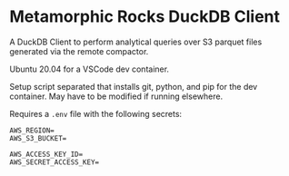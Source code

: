 # Metamorphic Rocks DuckDB Client

A DuckDB Client to perform analytical queries over S3 parquet files generated via the remote compactor.

Ubuntu 20.04 for a VSCode dev container.

Setup script separated that installs git, python, and pip for the dev container. May have to be modified if running elsewhere.

Requires a `.env` file with the following secrets:
```
AWS_REGION=
AWS_S3_BUCKET=

AWS_ACCESS_KEY_ID=
AWS_SECRET_ACCESS_KEY=
```
